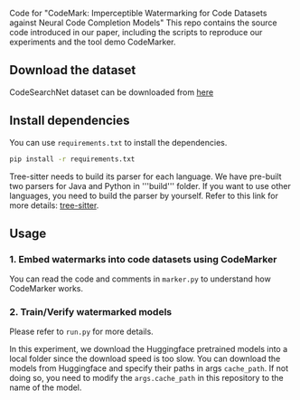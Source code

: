  Code for "CodeMark: Imperceptible Watermarking for Code Datasets against Neural Code Completion Models"
This repo contains the source code introduced in our paper, including the scripts to reproduce our experiments and the tool demo CodeMarker.

## Download the dataset

CodeSearchNet dataset can be downloaded from [here](https://huggingface.co/datasets/code_search_net)

## Install dependencies
You can use ```requirements.txt``` to install the dependencies.

```bash
pip install -r requirements.txt
```

Tree-sitter needs to build its parser for each language. We have pre-built two parsers for Java and Python in '''build''' folder. If you want to use other languages, you need to build the parser by yourself. Refer to this link for more details: [tree-sitter](https://github.com/tree-sitter/py-tree-sitter). 


## Usage

### 1. Embed watermarks into code datasets using CodeMarker

You can read the code and comments in ```marker.py``` to understand how CodeMarker works.

### 2. Train/Verify watermarked models

Please refer to ```run.py``` for more details.

In this experiment, we download the Huggingface pretrained models into a local folder since the download speed is too slow. You can download the models from Huggingface and specify their paths in args ```cache_path```. If not doing so, you need to modify the ```args.cache_path``` in this repository to the name of the model.



